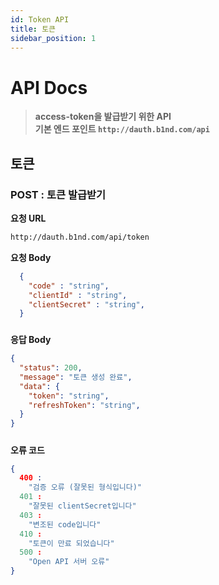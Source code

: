 ```yaml
---
id: Token API
title: 토큰
sidebar_position: 1
---
```



# <a>API Docs</a>
> **access-token을 발급받기 위한 API   
> 기본 엔드 포인트 ```http://dauth.b1nd.com/api```**

## 토큰
### POST : 토큰 발급받기

**요청 URL**
```bash
http://dauth.b1nd.com/api/token
```

**요청 Body**   
```json
  {
    "code" : "string",
    "clientId" : "string",
    "clientSecret" : "string",
  }
```

###

**응답 Body** 
```json
{
  "status": 200,
  "message": "토큰 생성 완료",
  "data": {
    "token": "string",
    "refreshToken": "string",
  }
}
```

#####

**오류 코드** 
```json
{
  400 : 
    "검증 오류 (잘못된 형식입니다)"
  401 : 
    "잘못된 clientSecret입니다"
  403 : 
    "변조된 code입니다"
  410 : 
    "토큰이 만료 되었습니다"
  500 : 
    "Open API 서버 오류"
}
```

